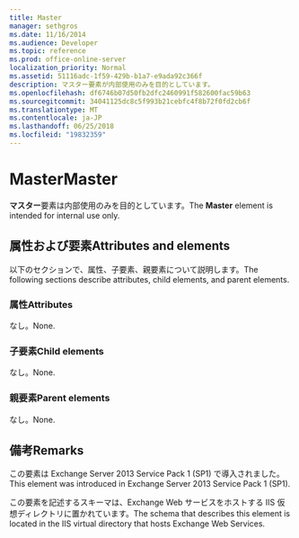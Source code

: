 ```yaml
---
title: Master
manager: sethgros
ms.date: 11/16/2014
ms.audience: Developer
ms.topic: reference
ms.prod: office-online-server
localization_priority: Normal
ms.assetid: 51116adc-1f59-429b-b1a7-e9ada92c366f
description: マスター要素が内部使用のみを目的としています。
ms.openlocfilehash: df6746b07d50fb2dfc2460991f582600fac59b63
ms.sourcegitcommit: 34041125dc8c5f993b21cebfc4f8b72f0fd2cb6f
ms.translationtype: MT
ms.contentlocale: ja-JP
ms.lasthandoff: 06/25/2018
ms.locfileid: "19832359"
---
```

# <a name="master"></a><span data-ttu-id="3fade-103">Master</span><span class="sxs-lookup"><span data-stu-id="3fade-103">Master</span></span>

<span data-ttu-id="3fade-104">**マスター**要素は内部使用のみを目的としています。</span><span class="sxs-lookup"><span data-stu-id="3fade-104">The **Master** element is intended for internal use only.</span></span> 

## <a name="attributes-and-elements"></a><span data-ttu-id="3fade-105">属性および要素</span><span class="sxs-lookup"><span data-stu-id="3fade-105">Attributes and elements</span></span>

<span data-ttu-id="3fade-106">以下のセクションで、属性、子要素、親要素について説明します。</span><span class="sxs-lookup"><span data-stu-id="3fade-106">The following sections describe attributes, child elements, and parent elements.</span></span>
  
### <a name="attributes"></a><span data-ttu-id="3fade-107">属性</span><span class="sxs-lookup"><span data-stu-id="3fade-107">Attributes</span></span>

<span data-ttu-id="3fade-108">なし。</span><span class="sxs-lookup"><span data-stu-id="3fade-108">None.</span></span>
  
### <a name="child-elements"></a><span data-ttu-id="3fade-109">子要素</span><span class="sxs-lookup"><span data-stu-id="3fade-109">Child elements</span></span>

<span data-ttu-id="3fade-110">なし。</span><span class="sxs-lookup"><span data-stu-id="3fade-110">None.</span></span>
  
### <a name="parent-elements"></a><span data-ttu-id="3fade-111">親要素</span><span class="sxs-lookup"><span data-stu-id="3fade-111">Parent elements</span></span>

<span data-ttu-id="3fade-112">なし。</span><span class="sxs-lookup"><span data-stu-id="3fade-112">None.</span></span>
  
## <a name="remarks"></a><span data-ttu-id="3fade-113">備考</span><span class="sxs-lookup"><span data-stu-id="3fade-113">Remarks</span></span>

<span data-ttu-id="3fade-114">この要素は Exchange Server 2013 Service Pack 1 (SP1) で導入されました。</span><span class="sxs-lookup"><span data-stu-id="3fade-114">This element was introduced in Exchange Server 2013 Service Pack 1 (SP1).</span></span>
  
<span data-ttu-id="3fade-115">この要素を記述するスキーマは、Exchange Web サービスをホストする IIS 仮想ディレクトリに置かれています。</span><span class="sxs-lookup"><span data-stu-id="3fade-115">The schema that describes this element is located in the IIS virtual directory that hosts Exchange Web Services.</span></span>
  

